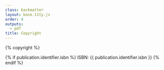 ```yaml
---
class: backmatter
layout: base.11ty.js
order: 4
outputs:
  - pdf
title: Copyright
---
```


{% copyright %}

{% if publication.identifier.isbn %}
ISBN: {{ publication.identifier.isbn }}
{% endif %}
